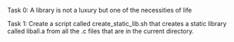 Task 0: A library is not a luxury but one of the necessities of life

Task 1: Create a script called create_static_lib.sh that creates a static library called liball.a from all the .c files that are in the current directory.

